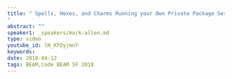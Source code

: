 ```yaml
---
title: " Spells, Hexes, and Charms Running your Own Private Package Service - Code BEAM SF 2018
"
abstract: ""
speaker1: _speakers/mark-allen.md
type: video
youtube_id: lN_KFDyjmnY
keywords: 
date: 2018-04-12
tags: BEAM,Code BEAM SF 2018
---
```


